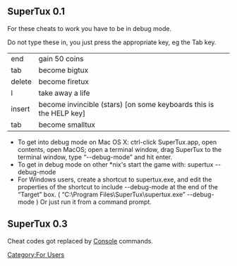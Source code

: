 SuperTux 0.1
------------

For these cheats to work you have to be in debug mode.

Do not type these in, you just press the appropriate key, eg the Tab key.

|        |                                                                      |
|--------|----------------------------------------------------------------------|
| end    | gain 50 coins                                                        |
| tab    | become bigtux                                                        |
| delete | become firetux                                                       |
| l      | take away a life                                                     |
| insert | become invincible (stars) \[on some keyboards this is the HELP key\] |
| tab    | become smalltux                                                      |

-   To get into debug mode on Mac OS X: ctrl-click SuperTux.app, open contents, open MacOS; open a terminal window, drag SuperTux to the terminal window, type “--debug-mode” and hit enter.
-   To get in debug mode on other \*nix's start the game with: supertux --debug-mode
-   For Windows users, create a shortcut to supertux.exe, and edit the properties of the shortcut to include --debug-mode at the end of the “Target” box. ( “C:\\Program Files\\SuperTux\\supertux.exe” --debug-mode )
    Or just run it from a command prompt.

SuperTux 0.3
------------

Cheat codes got replaced by [Console](Console "wikilink") commands.

[Category:For Users](Category:For_Users "wikilink")
